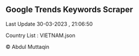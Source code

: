 

## Google Trends Keywords Scraper 
 
Last Update 30-03-2023 , 21:06:50

Country List :
VIETNAM.json



© Abdul Muttaqin 
